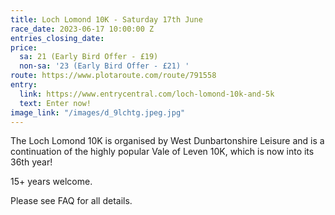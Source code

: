 ```yaml
---
title: Loch Lomond 10K - Saturday 17th June
race_date: 2023-06-17 10:00:00 Z
entries_closing_date: 
price:
  sa: 21 (Early Bird Offer - £19)
  non-sa: '23 (Early Bird Offer - £21) '
route: https://www.plotaroute.com/route/791558
entry:
  link: https://www.entrycentral.com/loch-lomond-10k-and-5k
  text: Enter now!
image_link: "/images/d_9lchtg.jpeg.jpg"
---
```


The Loch Lomond 10K is organised by West Dunbartonshire Leisure and is a continuation of the highly popular Vale of Leven 10K, which is now into its 36th year!

15+ years welcome.

Please see FAQ for all details.